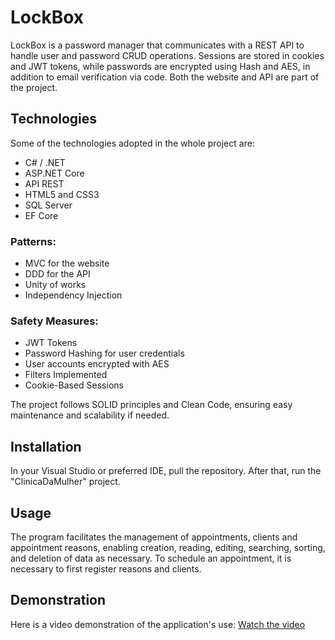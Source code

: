 # LockBox

LockBox is a password manager that communicates with a REST API to handle user and password CRUD operations.
Sessions are stored in cookies and JWT tokens, while passwords are encrypted using Hash and AES, in addition to
email verification via code. Both the website and API are part of the project.

## Technologies
Some of the technologies adopted in the whole project are:
- C# / .NET
- ASP.NET Core
- API REST
- HTML5 and CSS3
- SQL Server
- EF Core

### Patterns:
- MVC for the website
- DDD for the API
- Unity of works
- Independency Injection
 
### Safety Measures:
- JWT Tokens
- Password Hashing for user credentials
- User accounts encrypted with AES
- Filters Implemented
- Cookie-Based Sessions

The project follows SOLID principles and Clean Code, ensuring easy maintenance and scalability if needed.

## Installation

In your Visual Studio or preferred IDE, pull the repository. After that, run the "ClinicaDaMulher" project.

## Usage

The program facilitates the management of appointments, clients and appointment reasons, enabling creation, reading, editing, searching, sorting, and deletion of data as necessary. To schedule an appointment, it is necessary to first register reasons and clients.

## Demonstration

Here is a video demonstration of the application's use:
[Watch the video](https://youtu.be/6vFmhOXRRKM)
